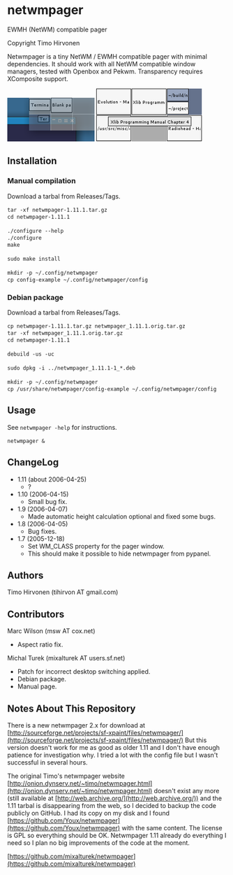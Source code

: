 # netwmpager

EWMH (NetWM) compatible pager

Copyright Timo Hirvonen

Netwmpager is a tiny NetWM / EWMH compatible pager with minimal dependencies. It should work with all NetWM compatible window managers, tested with Openbox and Pekwm. Transparency requires XComposite support.

![Screenshot](https://raw.githubusercontent.com/mixalturek/netwmpager/master/doc/netwmpager-transparent.png)
![Screenshot](https://raw.githubusercontent.com/mixalturek/netwmpager/master/doc/netwmpager.png)


## Installation

### Manual compilation

Download a tarbal from Releases/Tags.

```shell
tar -xf netwmpager-1.11.1.tar.gz
cd netwmpager-1.11.1

./configure --help
./configure
make

sudo make install

mkdir -p ~/.config/netwmpager
cp config-example ~/.config/netwmpager/config
```

### Debian package

Download a tarbal from Releases/Tags.

```shell
cp netwmpager-1.11.1.tar.gz netwmpager_1.11.1.orig.tar.gz
tar -xf netwmpager_1.11.1.orig.tar.gz
cd netwmpager-1.11.1

debuild -us -uc

sudo dpkg -i ../netwmpager_1.11.1-1_*.deb

mkdir -p ~/.config/netwmpager
cp /usr/share/netwmpager/config-example ~/.config/netwmpager/config
```


## Usage

See `netwmpager -help` for instructions.

```shell
netwmpager &
```


## ChangeLog

- 1.11 (about 2006-04-25)
    - ?
- 1.10 (2006-04-15)
    - Small bug fix.
- 1.9 (2006-04-07)
    - Made automatic height calculation optional and fixed some bugs.
- 1.8 (2006-04-05)
    - Bug fixes.
- 1.7 (2005-12-18)
    - Set WM_CLASS property for the pager window.
    - This should make it possible to hide netwmpager from pypanel.


## Authors

Timo Hirvonen (tihirvon AT gmail.com)


## Contributors

Marc Wilson (msw AT cox.net)
- Aspect ratio fix.
 
Michal Turek (mixalturek AT users.sf.net)
- Patch for incorrect desktop switching applied.
- Debian package.
- Manual page.


## Notes About This Repository

There is a new netwmpager 2.x for download at [http://sourceforge.net/projects/sf-xpaint/files/netwmpager/](http://sourceforge.net/projects/sf-xpaint/files/netwmpager/) But this version doesn't work for me as good as older 1.11 and I don't have enough patience for investigation why. I tried a lot with the config file but I wasn't successful in several hours.

The original Timo's netwmpager website [http://onion.dynserv.net/~timo/netwmpager.html](http://onion.dynserv.net/~timo/netwmpager.html) doesn't exist any more (still available at [http://web.archive.org/](http://web.archive.org/)) and the 1.11 tarbal is disappearing from the web, so I decided to backup the code publicly on GitHub. I had its copy on my disk and I found [https://github.com/Youx/netwmpager](https://github.com/Youx/netwmpager) with the same content. The license is GPL so everything should be OK. Netwmpager 1.11 already do everything I need so I plan no big improvements of the code at the moment.

[https://github.com/mixalturek/netwmpager](https://github.com/mixalturek/netwmpager)
